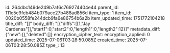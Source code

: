 id: 264dbc149de249b7af6c769274404e44
parent_id: 111e5c9feb484b079acc27b488ad856d
item_type: 1
item_id: 0020b0558fe244dcb9fa6e86754b6a2b
item_updated_time: 1751772104218
title_diff: "[]"
body_diff: "[{\"diffs\":[[1,\"Jay Cardenas\"]],\"start1\":0,\"start2\":0,\"length1\":0,\"length2\":12}]"
metadata_diff: {"new":{},"deleted":[]}
encryption_cipher_text: 
encryption_applied: 0
updated_time: 2025-07-06T03:28:50.085Z
created_time: 2025-07-06T03:28:50.085Z
type_: 13
